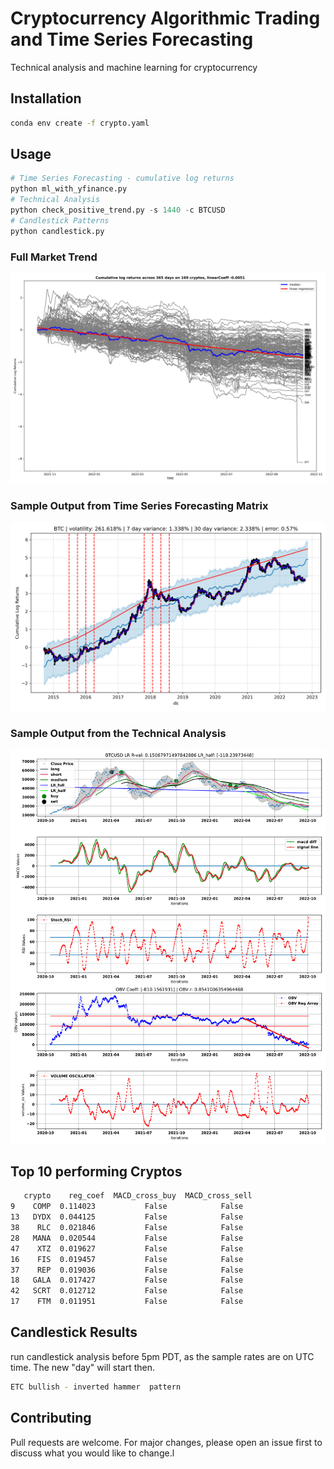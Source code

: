 # Cryptocurrency Algorithmic Trading and Time Series Forecasting

Technical analysis and machine learning for cryptocurrency

## Installation
```bash
conda env create -f crypto.yaml
```

## Usage

```python
# Time Series Forecasting - cumulative log returns
python ml_with_yfinance.py
# Technical Analysis
python check_positive_trend.py -s 1440 -c BTCUSD
# Candlestick Patterns
python candlestick.py
```
### Full Market Trend
![alt text](https://github.com/bszek213/cryptoML/blob/dev/full_market_trend.png)
### Sample Output from Time Series Forecasting Matrix
![alt text](https://github.com/bszek213/cryptoML/blob/dev/forecast_ML/BTC/BTC.png)

### Sample Output from the Technical Analysis
![alt text](https://github.com/bszek213/cryptoML/blob/dev/technical_analysis/BTCUSD.svg)

## Top 10 performing Cryptos
```bash
   crypto    reg_coef  MACD_cross_buy  MACD_cross_sell
9    COMP  0.114023           False            False
13   DYDX  0.044125           False            False
38    RLC  0.021846           False            False
28   MANA  0.020544           False            False
47    XTZ  0.019627           False            False
16    FIS  0.019457           False            False
37    REP  0.019036           False            False
18   GALA  0.017427           False            False
42   SCRT  0.012712           False            False
17    FTM  0.011951           False            False
```
## Candlestick Results
run candlestick analysis before 5pm PDT, as the sample rates are on UTC time. The
new "day" will start then.
```bash
ETC bullish - inverted hammer  pattern
```
## Contributing
Pull requests are welcome. For major changes, please open an issue first to discuss what you would like to change.l

